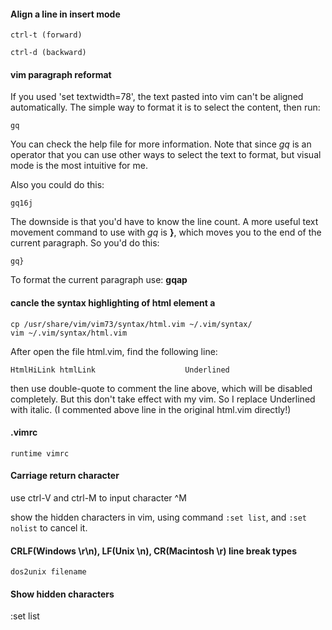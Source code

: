 #### Align a line in insert mode

    ctrl-t (forward)

    ctrl-d (backward)

#### vim paragraph reformat

If you used 'set textwidth=78', the text pasted into vim can't be aligned
automatically. The simple way to format it is to select the content, then run:

    gq

You can check the help file for more information. Note that since _gq_ is an
operator that you can use other ways to select the text to format, but visual
mode is the most intuitive for me.

Also you could do this:

    gq16j

The downside is that you'd have to know the line count. A more useful text
movement command to use with _gq_ is __}__, which moves you to the end of the
current paragraph. So you'd do this: 

    gq}

To format the current paragraph use: __gqap__

#### cancle the syntax highlighting of html element a

    cp /usr/share/vim/vim73/syntax/html.vim ~/.vim/syntax/
    vim ~/.vim/syntax/html.vim

After open the file html.vim, find the following line:

    HtmlHiLink htmlLink                    Underlined

then use double-quote to comment the line above, which will be disabled
completely. But this don't take effect with my vim. So I replace Underlined
with italic. (I commented above line in the original html.vim directly!)

#### .vimrc

    runtime vimrc

#### Carriage return character

use ctrl-V and ctrl-M to input character ^M

show the hidden characters in vim, using command `:set list`, and `:set nolist` to cancel it.

#### CRLF(Windows \r\n), LF(Unix \n), CR(Macintosh \r) line break types

    dos2unix filename

#### Show hidden characters

  :set list
